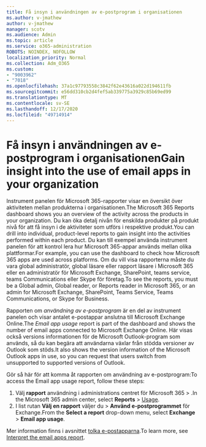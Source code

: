 ```yaml
---
title: Få insyn i användningen av e-postprogram i organisationen
ms.author: v-jmathew
author: v-jmathew
manager: scotv
ms.audience: Admin
ms.topic: article
ms.service: o365-administration
ROBOTS: NOINDEX, NOFOLLOW
localization_priority: Normal
ms.collection: Adm_O365
ms.custom:
- "9003962"
- "7018"
ms.openlocfilehash: 37a1c97793558c3842f62e43616a022d194611fb
ms.sourcegitcommit: e56dd310cb2d4fef5ab339775a3929c85b69ed99
ms.translationtype: MT
ms.contentlocale: sv-SE
ms.lasthandoff: 12/17/2020
ms.locfileid: "49714914"
---
```

# <a name="gain-insight-into-the-use-of-email-apps-in-your-organization"></a><span data-ttu-id="068c9-102">Få insyn i användningen av e-postprogram i organisationen</span><span class="sxs-lookup"><span data-stu-id="068c9-102">Gain insight into the use of email apps in your organization</span></span>

<span data-ttu-id="068c9-103">Instrument panelen för Microsoft 365-rapporter visar en översikt över aktiviteten mellan produkterna i organisationen.</span><span class="sxs-lookup"><span data-stu-id="068c9-103">The Microsoft 365 Reports dashboard shows you an overview of the activity across the products in your organization.</span></span> <span data-ttu-id="068c9-104">Du kan öka detalj nivån för enskilda produkter på produkt nivå för att få insyn i de aktiviteter som utförs i respektive produkt.</span><span class="sxs-lookup"><span data-stu-id="068c9-104">You can drill into individual, product-level reports to gain insight into the activities performed within each product.</span></span> <span data-ttu-id="068c9-105">Du kan till exempel använda instrument panelen för att kontrol lera hur Microsoft 365-appar används mellan olika plattformar.</span><span class="sxs-lookup"><span data-stu-id="068c9-105">For example, you can use the dashboard to check how Microsoft 365 apps are used across platforms.</span></span> <span data-ttu-id="068c9-106">Om du vill visa rapporterna måste du vara global administratör, global läsare eller rapport läsare i Microsoft 365 eller en administratör för Microsoft Exchange, SharePoint, teams service, teams Communications eller Skype för företag.</span><span class="sxs-lookup"><span data-stu-id="068c9-106">To see the reports, you must be a Global admin, Global reader, or Reports reader in Microsoft 365, or an admin for Microsoft Exchange, SharePoint, Teams Service, Teams Communications, or Skype for Business.</span></span>

<span data-ttu-id="068c9-107">Rapporten om *användning av e-postprogram* är en del av instrument panelen och visar antalet e-postappar anslutna till Microsoft Exchange Online.</span><span class="sxs-lookup"><span data-stu-id="068c9-107">The *Email app usage* report is part of the dashboard and shows the number of email apps connected to Microsoft Exchange Online.</span></span> <span data-ttu-id="068c9-108">Här visas också versions informationen för de Microsoft Outlook-program som används, så du kan begära att användarna växlar från stödda versioner av Outlook som stöds.</span><span class="sxs-lookup"><span data-stu-id="068c9-108">It also shows the version information of the Microsoft Outlook apps in use, so you can request that users switch from unsupported to supported versions of Outlook.</span></span>

<span data-ttu-id="068c9-109">Gör så här för att komma åt rapporten om användning av e-postprogram:</span><span class="sxs-lookup"><span data-stu-id="068c9-109">To access the Email app usage report, follow these steps:</span></span>

1. <span data-ttu-id="068c9-110">Välj **rapport** användning i administrations centret för Microsoft 365  >  [](https://go.microsoft.com/fwlink/?linkid=2140342).</span><span class="sxs-lookup"><span data-stu-id="068c9-110">In the Microsoft 365 admin center, select **Reports** > [Usage](https://go.microsoft.com/fwlink/?linkid=2140342).</span></span>
2. <span data-ttu-id="068c9-111">I list rutan **Välj en rapport** väljer du   >  **Använd e-postprogrammet** för Exchange.</span><span class="sxs-lookup"><span data-stu-id="068c9-111">From the **Select a report** drop-down menu, select **Exchange** > **Email app usage**.</span></span>

<span data-ttu-id="068c9-112">Mer information finns i avsnittet [tolka e-postapparna](https://go.microsoft.com/fwlink/?linkid=2140508).</span><span class="sxs-lookup"><span data-stu-id="068c9-112">To learn more, see [Interpret the email apps report](https://go.microsoft.com/fwlink/?linkid=2140508).</span></span>
